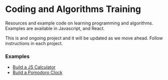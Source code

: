 Coding and Algorithms Training
=====================

Resources and example code on learning programming and algorithms. Examples are available in Javascript, and React.

This is and ongoing project and it will be updated as we move ahead. Follow instructions in each project.


### Examples

* [Build a JS Calculator](https://github.com/van100j/js-react-calculator)
* [Build a Pomodoro Clock](https://github.com/van100j/pomodoro-clock)
